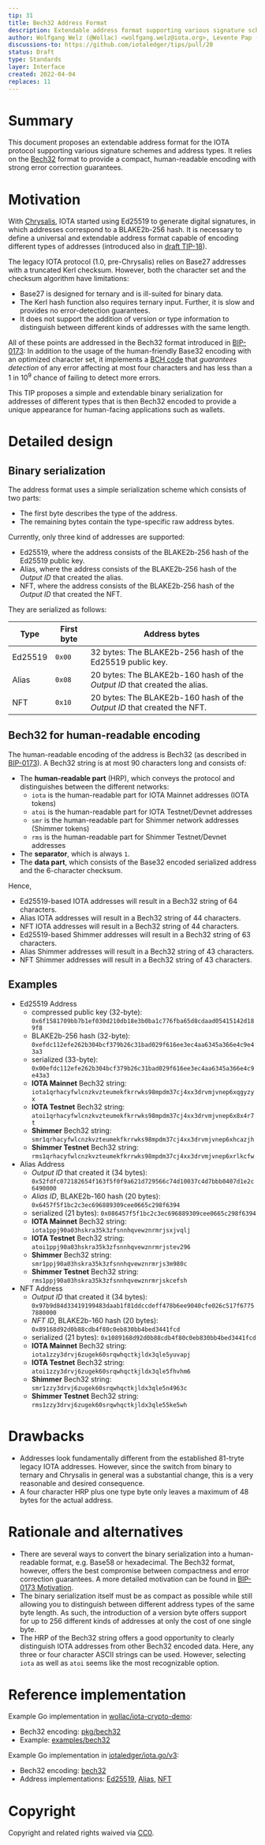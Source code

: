 ```yaml
---
tip: 31
title: Bech32 Address Format
description: Extendable address format supporting various signature schemes and address types
author: Wolfgang Welz (@Wollac) <wolfgang.welz@iota.org>, Levente Pap (@lzpap) <levente.pap@iota.org>
discussions-to: https://github.com/iotaledger/tips/pull/20
status: Draft
type: Standards
layer: Interface
created: 2022-04-04
replaces: 11
---
```


# Summary

This document proposes an extendable address format for the IOTA protocol supporting various signature schemes and address types. It relies on the [Bech32](https://github.com/bitcoin/bips/blob/master/bip-0173.mediawiki) format to provide a compact, human-readable encoding with strong error correction guarantees.

# Motivation

With [Chrysalis](https://roadmap.iota.org/chrysalis), IOTA started using Ed25519 to generate digital signatures, in which addresses correspond to a BLAKE2b-256 hash. It is necessary to define a universal and extendable address format capable of encoding different types of addresses (introduced also in [draft TIP-18](https://github.com/iotaledger/tips/pull/38)).

The legacy IOTA protocol (1.0, pre-Chrysalis) relies on Base27 addresses with a truncated Kerl checksum. However, both the character set and the checksum algorithm have limitations:
- Base27 is designed for ternary and is ill-suited for binary data.
- The Kerl hash function also requires ternary input. Further, it is slow and provides no error-detection guarantees.
- It does not support the addition of version or type information to distinguish between different kinds of addresses with the same length.

All of these points are addressed in the Bech32 format introduced in [BIP-0173](https://github.com/bitcoin/bips/blob/master/bip-0173.mediawiki): In addition to the usage of the human-friendly Base32 encoding with an optimized character set, it implements a [BCH code](https://en.wikipedia.org/wiki/BCH_code) that _guarantees detection_ of any error affecting at most four characters and has less than a 1 in 10<sup>9</sup> chance of failing to detect more errors.

This TIP proposes a simple and extendable binary serialization for addresses of different types that is then Bech32 encoded to provide a unique appearance for human-facing applications such as wallets.

# Detailed design

## Binary serialization

The address format uses a simple serialization scheme which consists of two parts:

   - The first byte describes the type of the address.
   - The remaining bytes contain the type-specific raw address bytes.

Currently, only three kind of addresses are supported:
 - Ed25519, where the address consists of the BLAKE2b-256 hash of the Ed25519 public key.
 - Alias, where the address consists of the BLAKE2b-256 hash of the <i>Output ID</i> that created the alias.
 - NFT, where the address consists of the BLAKE2b-256 hash of the <i>Output ID</i> that created the NFT.

They are serialized as follows:

| Type    | First byte | Address bytes                                                                  |
|---------|------------|--------------------------------------------------------------------------------|
| Ed25519 | `0x00`     | 32 bytes: The BLAKE2b-256 hash of the Ed25519 public key.                      |
| Alias   | `0x08`     | 20 bytes: The BLAKE2b-160 hash of the <i>Output ID</i> that created the alias. |
| NFT     | `0x10`     | 20 bytes: The BLAKE2b-160 hash of the <i>Output ID</i> that created the NFT.   |


## Bech32 for human-readable encoding

The human-readable encoding of the address is Bech32 (as described in [BIP-0173](https://github.com/bitcoin/bips/blob/master/bip-0173.mediawiki)). A Bech32 string is at most 90 characters long and consists of:

- The **human-readable part** (HRP), which conveys the protocol and distinguishes between the different networks:
   - `iota` is the human-readable part for IOTA Mainnet addresses (IOTA tokens)
   - `atoi` is the human-readable part for IOTA Testnet/Devnet addresses
  -  `smr` is the human-readable part for Shimmer network addresses (Shimmer tokens)
  -  `rms` is the human-readable part for Shimmer Testnet/Devnet addresses
- The **separator**, which is always `1`.
- The **data part**, which consists of the Base32 encoded serialized address and the 6-character checksum.

Hence,
 - Ed25519-based IOTA addresses will result in a Bech32 string of 64 characters.
 - Alias IOTA addresses will result in a Bech32 string of 44 characters.
 - NFT IOTA addresses will result in a Bech32 string of 44 characters.
 - Ed25519-based Shimmer addresses will result in a Bech32 string of 63 characters.
 - Alias Shimmer addresses will result in a Bech32 string of 43 characters.
 - NFT Shimmer addresses will result in a Bech32 string of 43 characters.

## Examples
 - Ed25519 Address
   - compressed public key (32-byte): `0x6f1581709bb7b1ef030d210db18e3b0ba1c776fba65d8cdaad05415142d189f8`
   - BLAKE2b-256 hash (32-byte): `0xefdc112efe262b304bcf379b26c31bad029f616ee3ec4aa6345a366e4c9e43a3`
   - serialized (33-byte): `0x00efdc112efe262b304bcf379b26c31bad029f616ee3ec4aa6345a366e4c9e43a3`
   - **IOTA Mainnet** Bech32 string: `iota1qrhacyfwlcnzkvzteumekfkrrwks98mpdm37cj4xx3drvmjvnep6xqgyzyx`
   - **IOTA Testnet** Bech32 string: `atoi1qrhacyfwlcnzkvzteumekfkrrwks98mpdm37cj4xx3drvmjvnep6x8x4r7t`
   - **Shimmer** Bech32 string: `smr1qrhacyfwlcnzkvzteumekfkrrwks98mpdm37cj4xx3drvmjvnep6xhcazjh`
   - **Shimmer Testnet** Bech32 string: `rms1qrhacyfwlcnzkvzteumekfkrrwks98mpdm37cj4xx3drvmjvnep6xrlkcfw`
 - Alias Address
   - <i>Output ID</i> that created it (34 bytes): `0x52fdfc072182654f163f5f0f9a621d729566c74d10037c4d7bbb0407d1e2c6490000`
   - <i>Alias ID</i>, BLAKE2b-160 hash (20 bytes): `0x6457f5f1bc2c3ec696889309cee0665c298f6394`
   - serialized (21 bytes): `0x086457f5f1bc2c3ec696889309cee0665c298f6394`
   - **IOTA Mainnet** Bech32 string: `iota1ppj90a03hskra35k3zfsnnhqvewznrmrjsxjvqlj`
   - **IOTA Testnet** Bech32 string: `atoi1ppj90a03hskra35k3zfsnnhqvewznrmrjstev296`
   - **Shimmer** Bech32 string: `smr1ppj90a03hskra35k3zfsnnhqvewznrmrjs3m980c`
   - **Shimmer Testnet** Bech32 string: `rms1ppj90a03hskra35k3zfsnnhqvewznrmrjskcefsh`
 - NFT Address
   - <i>Output ID</i> that created it (34 bytes): `0x97b9d84d33419199483daab1f81ddccdeff478b6ee9040cfe026c517f67757880000`
   - <i>NFT ID</i>, BLAKE2b-160 hash (20 bytes): `0x89168d92d0b88cdb4f80c0eb830bb4bed3441fcd`
   - serialized (21 bytes): `0x1089168d92d0b88cdb4f80c0eb830bb4bed3441fcd`
   - **IOTA Mainnet** Bech32 string: `iota1zzy3drvj6zugek60srqwhqctkjldx3qle5yuvapj`
   - **IOTA Testnet** Bech32 string: `atoi1zzy3drvj6zugek60srqwhqctkjldx3qle5fhvhm6`
   - **Shimmer** Bech32 string: `smr1zzy3drvj6zugek60srqwhqctkjldx3qle5n4963c`
   - **Shimmer Testnet** Bech32 string: `rms1zzy3drvj6zugek60srqwhqctkjldx3qle55ke5wh`

# Drawbacks

- Addresses look fundamentally different from the established 81-tryte legacy IOTA addresses. However, since the switch from binary to ternary and Chrysalis in general was a substantial change, this is a very reasonable and desired consequence.
- A four character HRP plus one type byte only leaves a maximum of 48 bytes for the actual address.

# Rationale and alternatives

- There are several ways to convert the binary serialization into a human-readable format, e.g. Base58 or hexadecimal. The Bech32 format, however, offers the best compromise between compactness and error correction guarantees. A more detailed motivation can be found in [BIP-0173 Motivation](https://github.com/bitcoin/bips/blob/master/bip-0173.mediawiki#motivation).
- The binary serialization itself must be as compact as possible while still allowing you to distinguish between different address types of the same byte length. As such, the introduction of a version byte offers support for up to 256 different kinds of addresses at only the cost of one single byte.
- The HRP of the Bech32 string offers a good opportunity to clearly distinguish IOTA addresses from other Bech32 encoded data. Here, any three or four character ASCII strings can be used. However, selecting `iota` as well as `atoi` seems like the most recognizable option.

# Reference implementation

Example Go implementation in [wollac/iota-crypto-demo](https://github.com/Wollac/iota-crypto-demo):
- Bech32 encoding: [pkg/bech32](https://github.com/Wollac/iota-crypto-demo/tree/master/pkg/bech32)
- Example: [examples/bech32](https://github.com/Wollac/iota-crypto-demo/tree/master/examples/bech32)

Example Go implementation in [iotaledger/iota.go/v3](https://github.com/iotaledger/iota.go/tree/v3):
 - Bech32 encoding: [bech32](https://github.com/iotaledger/iota.go/tree/v3/bech32)
 - Address implementations: [Ed25519](https://github.com/iotaledger/iota.go/blob/v3/address_ed25519.go), [Alias](https://github.com/iotaledger/iota.go/blob/v3/address_alias.go), [NFT](https://github.com/iotaledger/iota.go/blob/v3/address_nft.go)
# Copyright

Copyright and related rights waived via [CC0](https://creativecommons.org/publicdomain/zero/1.0/).

